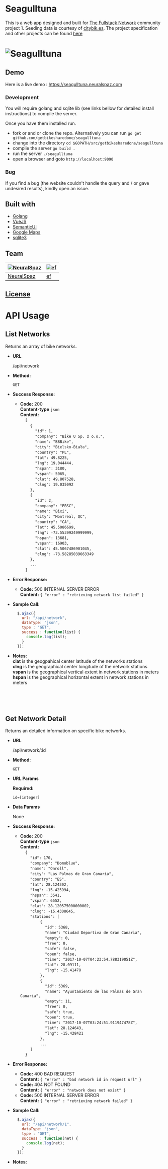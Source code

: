 # Seagulltuna

This is a web app designed and built for [The Fullstack Network](https://fullstack.network) community project 1. Seeding data is courtesy of [citybik.es](https://citybik.es). The project specification and other projects can be found [here](https://github.com/fullstack-network/group-project-contest-1)

# ![Seagulltuna](https://seagulltuna.neuralspaz.com/demo.jpg)

## Demo
Here is a live demo :  https://seagulltuna.neuralspaz.com

### Development
You will require golang and sqlite lib (see links bellow for detailed install instructions) to compile the server.

Once you have them installed run.
- fork or and or clone the repo. Alternatively you can run `go get github.com/getbikesharedone/seagulltuna`
- change into the directory `cd $GOPATH/src/getbikesharedone/seagulltuna`
- complie the server `go build .`
- run the server `./seagulltuna `
- open a browser and goto `http://localhost:9090`

### Bug

If you find a bug (the website couldn't handle the query and / or gave undesired results), kindly open an issue.


## Built with 

- [Golang](https://golang.org)
- [VueJS](https://vuejs.org)
- [SemanticUI](https://semantic-ui.com)
- [Google Maps](https://developers.google.com/maps/documentation/javascript/)
- [sqlite3](https://www.sqlite.org)


## Team

[![NeuralSpaz](https://avatars.githubusercontent.com/neuralspaz?v=4&s=200)](https://github.com/NeuralSpaz)  | [![ef](https://avatars.githubusercontent.com/eugenefedoto?v=4&s=200)](https://github.com/eugenefedoto)
---|---
[NeuralSpaz ](https://github.com/NeuralSpaz) |[ef](https://github.com/eugenefedoto)

## [License](https://github.com/getbikesharedone/seagulltuna/blob/master/LICENSE)


<!-- #### API Usage
TODO FORMATTING 
Request GET : /api/network
Response:
[
    {
        "id": 1,
        "company": "Bike U Sp. z o.o.",
        "name": "BBBike",
        "city": "Bielsko-Biała",
        "country": "PL",
        "lat": 49.8225,
        "lng": 19.044444,
        "hspan": 3180,
        "vspan": 5065,
        "clat": 49.807528,
        "clng": 19.035092
    },
    {
        "id": 2,
        "company": "PBSC",
        "name": "Bixi",
        "city": "Montreal, QC",
        "country": "CA",
        "lat": 45.5086699,
        "lng": -73.55399249999999,
        "hspan": 13681,
        "vspan": 16903,
        "clat": 45.5067486901045,
        "clng": -73.58285039663349
    },
    ...
]

GET : /api/network/{id}
Response:
{
    "id": 170,
    "company": "Domoblue",
    "name": "Onroll",
    "city": "Las Palmas de Gran Canaria",
    "country": "ES",
    "lat": 28.124302,
    "lng": -15.425994,
    "hspan": 3541,
    "vspan": 6552,
    "clat": 28.120575000000002,
    "clng": -15.4308645,
    "stations": [
        {
            "id": 5368,
            "name": "Ciudad Deportiva de Gran Canaria",
            "empty": 0,
            "free": 0,
            "safe": false,
            "open": false,
            "time": "2017-10-07T04:23:54.788319051Z",
            "lat": 28.09111,
            "lng": -15.41478
        },
        {
            "id": 5369,
            "name": "Ayuntamiento de las Palmas de Gran Canaria",
            "empty": 11,
            "free": 0,
            "safe": true,
            "open": true,
            "time": "2017-10-07T03:24:51.911947478Z",
            "lat": 28.124643,
            "lng": -15.428421
        },
        ...
    ]
}



GET : /api/station/{id}
Response:
{
    "id": 5378,
    "name": "Plaza Ingeniero Manuel Becerra",
    "empty": 11,
    "free": 0,
    "safe": true,
    "open": true,
    "time": "2017-10-07T03:24:51.912671225Z",
    "lat": 28.15004,
    "lng": -15.422013
}


POST : /api/station/{id}
{
    "id": 5369,
    "empty": 0,
    "free": 0,
    "safe": false,
    "open": false,
}
Response:
{
    "id": 5369,
    "name": "Ayuntamiento de las Palmas de Gran Canaria",
    "empty": 0,
    "free": 0,
    "safe": false,
    "open": false,
    "time": "2017-10-07T04:29:28.805066403Z",
    "lat": 28.124643,
    "lng": -15.428421
}
POST : /api/station/{id}/review
{
    "stationuid": 5369,
    "user": "Bob",
    "body": "Bob likes this sunny bike rental station",
    "rating": 4
}
Response:
{
    "id": 3,
    "stationuid": 5369,
    "user": "Bob",
    "time": "2017-10-07T04:30:03.065759205Z",
    "body": "Bob likes this sunny bike rental station",
    "rating": 4
}


PUT : /api/review/{id}
{
    "id":3,
    "stationuid": 5369,
    "body": "Bob likes this sunny bike rental station less",
    "rating": 3
}
Response
{
    "id": 3,
    "stationuid": 5369,
    "user": "Bob",
    "time": "2017-10-07T04:31:03.065759205Z",
    "body": "Bob likes this sunny bike rental station less",
    "rating": 3
} -->

# API Usage
**List Networks**
----
  Returns an array of bike networks.

* **URL**

  /api/network

* **Method:**

  `GET`
  
* **Success Response:**

  * **Code:** 200 <br>
    **Content-type** `json` <br>
    **Content:** <br>
    &nbsp;&nbsp;&nbsp;&nbsp;`[`<br>
    &nbsp;&nbsp;&nbsp;&nbsp;&nbsp;&nbsp;&nbsp;&nbsp;`{`<br>
        &nbsp;&nbsp;&nbsp;&nbsp;&nbsp;&nbsp;&nbsp;&nbsp;&nbsp;&nbsp;&nbsp;&nbsp;`"id": 1,`<br>
        &nbsp;&nbsp;&nbsp;&nbsp;&nbsp;&nbsp;&nbsp;&nbsp;&nbsp;&nbsp;&nbsp;&nbsp;`"company": "Bike U Sp. z o.o.",`<br>
        &nbsp;&nbsp;&nbsp;&nbsp;&nbsp;&nbsp;&nbsp;&nbsp;&nbsp;&nbsp;&nbsp;&nbsp;`"name": "BBBike",`<br>
        &nbsp;&nbsp;&nbsp;&nbsp;&nbsp;&nbsp;&nbsp;&nbsp;&nbsp;&nbsp;&nbsp;&nbsp;`"city": "Bielsko-Biała",`<br>
        &nbsp;&nbsp;&nbsp;&nbsp;&nbsp;&nbsp;&nbsp;&nbsp;&nbsp;&nbsp;&nbsp;&nbsp;`"country": "PL",`<br>
        &nbsp;&nbsp;&nbsp;&nbsp;&nbsp;&nbsp;&nbsp;&nbsp;&nbsp;&nbsp;&nbsp;&nbsp;`"lat": 49.8225,`<br>
        &nbsp;&nbsp;&nbsp;&nbsp;&nbsp;&nbsp;&nbsp;&nbsp;&nbsp;&nbsp;&nbsp;&nbsp;`"lng": 19.044444,`<br>
        &nbsp;&nbsp;&nbsp;&nbsp;&nbsp;&nbsp;&nbsp;&nbsp;&nbsp;&nbsp;&nbsp;&nbsp;`"hspan": 3180,`<br>
        &nbsp;&nbsp;&nbsp;&nbsp;&nbsp;&nbsp;&nbsp;&nbsp;&nbsp;&nbsp;&nbsp;&nbsp;`"vspan": 5065,`<br>
        &nbsp;&nbsp;&nbsp;&nbsp;&nbsp;&nbsp;&nbsp;&nbsp;&nbsp;&nbsp;&nbsp;&nbsp;`"clat": 49.807528,`<br>
        &nbsp;&nbsp;&nbsp;&nbsp;&nbsp;&nbsp;&nbsp;&nbsp;&nbsp;&nbsp;&nbsp;&nbsp;`"clng": 19.035092`<br>
    &nbsp;&nbsp;&nbsp;&nbsp;&nbsp;&nbsp;&nbsp;&nbsp;`},`<br>
    &nbsp;&nbsp;&nbsp;&nbsp;&nbsp;&nbsp;&nbsp;&nbsp;`{`<br>
        &nbsp;&nbsp;&nbsp;&nbsp;&nbsp;&nbsp;&nbsp;&nbsp;&nbsp;&nbsp;&nbsp;&nbsp;`"id": 2,`<br>
        &nbsp;&nbsp;&nbsp;&nbsp;&nbsp;&nbsp;&nbsp;&nbsp;&nbsp;&nbsp;&nbsp;&nbsp;`"company": "PBSC",`<br>
        &nbsp;&nbsp;&nbsp;&nbsp;&nbsp;&nbsp;&nbsp;&nbsp;&nbsp;&nbsp;&nbsp;&nbsp;`"name": "Bixi",`<br>
        &nbsp;&nbsp;&nbsp;&nbsp;&nbsp;&nbsp;&nbsp;&nbsp;&nbsp;&nbsp;&nbsp;&nbsp;`"city": "Montreal, QC",`<br>
        &nbsp;&nbsp;&nbsp;&nbsp;&nbsp;&nbsp;&nbsp;&nbsp;&nbsp;&nbsp;&nbsp;&nbsp;`"country": "CA",`<br>
        &nbsp;&nbsp;&nbsp;&nbsp;&nbsp;&nbsp;&nbsp;&nbsp;&nbsp;&nbsp;&nbsp;&nbsp;`"lat": 45.5086699,`<br>
        &nbsp;&nbsp;&nbsp;&nbsp;&nbsp;&nbsp;&nbsp;&nbsp;&nbsp;&nbsp;&nbsp;&nbsp;`"lng": -73.55399249999999,`<br>
        &nbsp;&nbsp;&nbsp;&nbsp;&nbsp;&nbsp;&nbsp;&nbsp;&nbsp;&nbsp;&nbsp;&nbsp;`"hspan": 13681,`<br>
        &nbsp;&nbsp;&nbsp;&nbsp;&nbsp;&nbsp;&nbsp;&nbsp;&nbsp;&nbsp;&nbsp;&nbsp;`"vspan": 16903,`<br>
        &nbsp;&nbsp;&nbsp;&nbsp;&nbsp;&nbsp;&nbsp;&nbsp;&nbsp;&nbsp;&nbsp;&nbsp;`"clat": 45.5067486901045,`<br>
        &nbsp;&nbsp;&nbsp;&nbsp;&nbsp;&nbsp;&nbsp;&nbsp;&nbsp;&nbsp;&nbsp;&nbsp;`"clng": -73.58285039663349`<br>
    &nbsp;&nbsp;&nbsp;&nbsp;&nbsp;&nbsp;&nbsp;&nbsp;`},`<br>
    &nbsp;&nbsp;&nbsp;&nbsp;&nbsp;&nbsp;&nbsp;&nbsp;`...`<br>
&nbsp;&nbsp;&nbsp;&nbsp;`]`<br>
 
* **Error Response:**

  * **Code:** 500 INTERNAL SERVER ERROR <br>
    **Content:** `{ "error" : "retrieving network list failed" }`

* **Sample Call:**

  ```javascript
    $.ajax({
      url: "/api/network",
      dataType: "json",
      type : "GET",
      success : function(list) {
        console.log(list);
      }
    });
  ```
* **Notes:**<br>
    **clat** is the geogpahical center latitude of the networks stations <br>
    **clng** is the geographical center longitude of the network stations <br>
    **vspan** is the geographical vertical extent in network stations in meters <br>
    **hspan** is the geographical horizontal extent in network stations in meters <br>

<br>
<br>
<br>

**Get Network Detail**
----
  Returns an detailed information on specific bike networks.

* **URL**

  /api/network/:id

* **Method:**

  `GET`

*  **URL Params**

   **Required:**
 
   `id=[integer]`

* **Data Params**

  None

* **Success Response:**

  * **Code:** 200 <br>
    **Content-type** `json` <br>
    **Content:** <br>
&nbsp;&nbsp;&nbsp;&nbsp;`{`<br>
    &nbsp;&nbsp;&nbsp;&nbsp;&nbsp;&nbsp;&nbsp;&nbsp;`"id": 170,`<br>
    &nbsp;&nbsp;&nbsp;&nbsp;&nbsp;&nbsp;&nbsp;&nbsp;`"company": "Domoblue",`<br>
    &nbsp;&nbsp;&nbsp;&nbsp;&nbsp;&nbsp;&nbsp;&nbsp;`"name": "Onroll",`<br>
    &nbsp;&nbsp;&nbsp;&nbsp;&nbsp;&nbsp;&nbsp;&nbsp;`"city": "Las Palmas de Gran Canaria",`<br>
    &nbsp;&nbsp;&nbsp;&nbsp;&nbsp;&nbsp;&nbsp;&nbsp;`"country": "ES",`<br>
    &nbsp;&nbsp;&nbsp;&nbsp;&nbsp;&nbsp;&nbsp;&nbsp;`"lat": 28.124302,`<br>
    &nbsp;&nbsp;&nbsp;&nbsp;&nbsp;&nbsp;&nbsp;&nbsp;`"lng": -15.425994,`<br>
    &nbsp;&nbsp;&nbsp;&nbsp;&nbsp;&nbsp;&nbsp;&nbsp;`"hspan": 3541,`<br>
    &nbsp;&nbsp;&nbsp;&nbsp;&nbsp;&nbsp;&nbsp;&nbsp;`"vspan": 6552,`<br>
    &nbsp;&nbsp;&nbsp;&nbsp;&nbsp;&nbsp;&nbsp;&nbsp;`"clat": 28.120575000000002,`<br>
    &nbsp;&nbsp;&nbsp;&nbsp;&nbsp;&nbsp;&nbsp;&nbsp;`"clng": -15.4308645,`<br>
    &nbsp;&nbsp;&nbsp;&nbsp;&nbsp;&nbsp;&nbsp;&nbsp;`"stations": [`<br>
        &nbsp;&nbsp;&nbsp;&nbsp;&nbsp;&nbsp;&nbsp;&nbsp;&nbsp;&nbsp;&nbsp;&nbsp;&nbsp;&nbsp;&nbsp;&nbsp;`{`<br>
            &nbsp;&nbsp;&nbsp;&nbsp;&nbsp;&nbsp;&nbsp;&nbsp;&nbsp;&nbsp;&nbsp;&nbsp;&nbsp;&nbsp;&nbsp;&nbsp;&nbsp;&nbsp;&nbsp;&nbsp;`"id": 5368,`<br>
            &nbsp;&nbsp;&nbsp;&nbsp;&nbsp;&nbsp;&nbsp;&nbsp;&nbsp;&nbsp;&nbsp;&nbsp;&nbsp;&nbsp;&nbsp;&nbsp;&nbsp;&nbsp;&nbsp;&nbsp;`"name": "Ciudad Deportiva de Gran Canaria",`<br>
            &nbsp;&nbsp;&nbsp;&nbsp;&nbsp;&nbsp;&nbsp;&nbsp;&nbsp;&nbsp;&nbsp;&nbsp;&nbsp;&nbsp;&nbsp;&nbsp;&nbsp;&nbsp;&nbsp;&nbsp;`"empty": 0,`<br>
            &nbsp;&nbsp;&nbsp;&nbsp;&nbsp;&nbsp;&nbsp;&nbsp;&nbsp;&nbsp;&nbsp;&nbsp;&nbsp;&nbsp;&nbsp;&nbsp;&nbsp;&nbsp;&nbsp;&nbsp;`"free": 0,`<br>
            &nbsp;&nbsp;&nbsp;&nbsp;&nbsp;&nbsp;&nbsp;&nbsp;&nbsp;&nbsp;&nbsp;&nbsp;&nbsp;&nbsp;&nbsp;&nbsp;&nbsp;&nbsp;&nbsp;&nbsp;`"safe": false,`<br>
            &nbsp;&nbsp;&nbsp;&nbsp;&nbsp;&nbsp;&nbsp;&nbsp;&nbsp;&nbsp;&nbsp;&nbsp;&nbsp;&nbsp;&nbsp;&nbsp;&nbsp;&nbsp;&nbsp;&nbsp;`"open": false,`<br>
            &nbsp;&nbsp;&nbsp;&nbsp;&nbsp;&nbsp;&nbsp;&nbsp;&nbsp;&nbsp;&nbsp;&nbsp;&nbsp;&nbsp;&nbsp;&nbsp;&nbsp;&nbsp;&nbsp;&nbsp;`"time": "2017-10-07T04:23:54.788319051Z",`<br>
            &nbsp;&nbsp;&nbsp;&nbsp;&nbsp;&nbsp;&nbsp;&nbsp;&nbsp;&nbsp;&nbsp;&nbsp;&nbsp;&nbsp;&nbsp;&nbsp;&nbsp;&nbsp;&nbsp;&nbsp;`"lat": 28.09111,`<br>
            &nbsp;&nbsp;&nbsp;&nbsp;&nbsp;&nbsp;&nbsp;&nbsp;&nbsp;&nbsp;&nbsp;&nbsp;&nbsp;&nbsp;&nbsp;&nbsp;&nbsp;&nbsp;&nbsp;&nbsp;`"lng": -15.41478`<br>
        &nbsp;&nbsp;&nbsp;&nbsp;&nbsp;&nbsp;&nbsp;&nbsp;&nbsp;&nbsp;&nbsp;&nbsp;&nbsp;&nbsp;&nbsp;&nbsp;`},`<br>
        &nbsp;&nbsp;&nbsp;&nbsp;&nbsp;&nbsp;&nbsp;&nbsp;&nbsp;&nbsp;&nbsp;&nbsp;&nbsp;&nbsp;&nbsp;&nbsp;`{`<br>
            &nbsp;&nbsp;&nbsp;&nbsp;&nbsp;&nbsp;&nbsp;&nbsp;&nbsp;&nbsp;&nbsp;&nbsp;&nbsp;&nbsp;&nbsp;&nbsp;&nbsp;&nbsp;&nbsp;&nbsp;`"id": 5369,`<br>
            &nbsp;&nbsp;&nbsp;&nbsp;&nbsp;&nbsp;&nbsp;&nbsp;&nbsp;&nbsp;&nbsp;&nbsp;&nbsp;&nbsp;&nbsp;&nbsp;&nbsp;&nbsp;&nbsp;&nbsp;`"name": "Ayuntamiento de las Palmas de Gran Canaria",`<br>
            &nbsp;&nbsp;&nbsp;&nbsp;&nbsp;&nbsp;&nbsp;&nbsp;&nbsp;&nbsp;&nbsp;&nbsp;&nbsp;&nbsp;&nbsp;&nbsp;&nbsp;&nbsp;&nbsp;&nbsp;`"empty": 11,`<br>
            &nbsp;&nbsp;&nbsp;&nbsp;&nbsp;&nbsp;&nbsp;&nbsp;&nbsp;&nbsp;&nbsp;&nbsp;&nbsp;&nbsp;&nbsp;&nbsp;&nbsp;&nbsp;&nbsp;&nbsp;`"free": 0,`<br>
            &nbsp;&nbsp;&nbsp;&nbsp;&nbsp;&nbsp;&nbsp;&nbsp;&nbsp;&nbsp;&nbsp;&nbsp;&nbsp;&nbsp;&nbsp;&nbsp;&nbsp;&nbsp;&nbsp;&nbsp;`"safe": true,`<br>
            &nbsp;&nbsp;&nbsp;&nbsp;&nbsp;&nbsp;&nbsp;&nbsp;&nbsp;&nbsp;&nbsp;&nbsp;&nbsp;&nbsp;&nbsp;&nbsp;&nbsp;&nbsp;&nbsp;&nbsp;`"open": true,`<br>
            &nbsp;&nbsp;&nbsp;&nbsp;&nbsp;&nbsp;&nbsp;&nbsp;&nbsp;&nbsp;&nbsp;&nbsp;&nbsp;&nbsp;&nbsp;&nbsp;&nbsp;&nbsp;&nbsp;&nbsp;`"time": "2017-10-07T03:24:51.911947478Z",`<br>
            &nbsp;&nbsp;&nbsp;&nbsp;&nbsp;&nbsp;&nbsp;&nbsp;&nbsp;&nbsp;&nbsp;&nbsp;&nbsp;&nbsp;&nbsp;&nbsp;&nbsp;&nbsp;&nbsp;&nbsp;`"lat": 28.124643,`<br>
            &nbsp;&nbsp;&nbsp;&nbsp;&nbsp;&nbsp;&nbsp;&nbsp;&nbsp;&nbsp;&nbsp;&nbsp;&nbsp;&nbsp;&nbsp;&nbsp;&nbsp;&nbsp;&nbsp;&nbsp;`"lng": -15.428421`<br>
        &nbsp;&nbsp;&nbsp;&nbsp;&nbsp;&nbsp;&nbsp;&nbsp;&nbsp;&nbsp;&nbsp;&nbsp;&nbsp;&nbsp;&nbsp;&nbsp;`},`<br>
        &nbsp;&nbsp;&nbsp;&nbsp;&nbsp;&nbsp;&nbsp;&nbsp;&nbsp;&nbsp;&nbsp;&nbsp;&nbsp;&nbsp;&nbsp;&nbsp;`...`<br>
    &nbsp;&nbsp;&nbsp;&nbsp;&nbsp;&nbsp;&nbsp;&nbsp;`]`<br>
&nbsp;&nbsp;&nbsp;&nbsp;`}`<br>
 
* **Error Response:**

  * **Code:** 400 BAD REQUEST <br>
    **Content:** `{ "error" : "bad network id in request url" }`
  * **Code:** 404 NOT FOUND <br>
    **Content:** `{ "error" : "network does not exist" }`
  * **Code:** 500 INTERNAL SERVER ERROR <br>
    **Content:** `{ "error" : "retrieving network failed" }`
* **Sample Call:**

  ```javascript
    $.ajax({
      url: "/api/network/1",
      dataType: "json",
      type : "GET",
      success : function(net) {
        console.log(net);
      }
    });
  ```
* **Notes:**<br>
